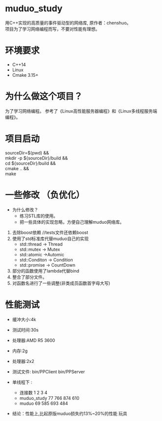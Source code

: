 # muduo_study  
用C++实现的高质量的事件驱动型的网络库, 原作者：chenshuo。  
项目为了学习网络编程而写，不要对性能有理想。  
# 环境要求
- C++14
- Linux
- Cmake 3.15+
# 为什么做这个项目？  
为了学习网络编程。
参考了《Linux高性能服务器编程》和《Linux多线程服务端编程》。 
# 项目启动
sourceDir=$(pwd) &&\
mkdir -p ${sourceDir}/build && \
cd ${sourceDir}/build && \
cmake .. && \
make
# 一些修改 （负优化）
- 为什么修改？  
	- 练习STL库的使用。
	- 把一些具体的实现忽略，方便自己理解muduo网络库。  
1. 去除boost依赖 //tests文件还依赖boost  
2. 使用了std标准库代替muduo自己的实现  
	- std::thread -> Thread
	- std::mutex -> Mutex
	- std::atomic ->Automic
	- std::Conditon -> Condition	
	- std::promise -> CountDown
3. 部分的函数使用了lambda代替bind
4. 整合了部分文件。  
5. 对函数名进行了一些调整(非类成员函数首字母大写)  
# 性能测试
- 缓冲大小:4k
- 测试时间:30s  
- 处理器:AMD R5 3600  
- 内存:2g  
- 处理器:2x2  
- 测试文件: bin/PPClient bin/PPServer

- 单线程下 :
	- 连接数		1	2	3	4  
	- muduo_study	77	766	874	610  
	- muduo 	69	585	693	484  
	

- 结论：性能上,比起原版muduo损失约13%~20%的性能 玩具
	



